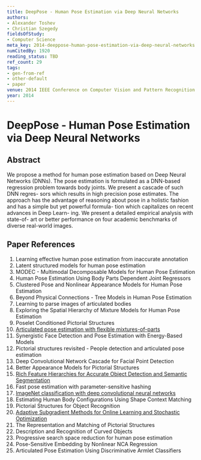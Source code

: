 ```yaml
---
title: DeepPose - Human Pose Estimation via Deep Neural Networks
authors:
- Alexander Toshev
- Christian Szegedy
fieldsOfStudy:
- Computer Science
meta_key: 2014-deeppose-human-pose-estimation-via-deep-neural-networks
numCitedBy: 1920
reading_status: TBD
ref_count: 29
tags:
- gen-from-ref
- other-default
- paper
venue: 2014 IEEE Conference on Computer Vision and Pattern Recognition
year: 2014
---
```


# DeepPose - Human Pose Estimation via Deep Neural Networks

## Abstract

We propose a method for human pose estimation based on Deep Neural Networks (DNNs). The pose estimation is formulated as a DNN-based regression problem towards body joints. We present a cascade of such DNN regres- sors which results in high precision pose estimates. The approach has the advantage of reasoning about pose in a holistic fashion and has a simple but yet powerful formula- tion which capitalizes on recent advances in Deep Learn- ing. We present a detailed empirical analysis with state-of- art or better performance on four academic benchmarks of diverse real-world images.

## Paper References

1. Learning effective human pose estimation from inaccurate annotation
2. Latent structured models for human pose estimation
3. MODEC - Multimodal Decomposable Models for Human Pose Estimation
4. Human Pose Estimation Using Body Parts Dependent Joint Regressors
5. Clustered Pose and Nonlinear Appearance Models for Human Pose Estimation
6. Beyond Physical Connections - Tree Models in Human Pose Estimation
7. Learning to parse images of articulated bodies
8. Exploring the Spatial Hierarchy of Mixture Models for Human Pose Estimation
9. Poselet Conditioned Pictorial Structures
10. [Articulated pose estimation with flexible mixtures-of-parts](2011-articulated-pose-estimation-with-flexible-mixtures-of-parts)
11. Synergistic Face Detection and Pose Estimation with Energy-Based Models
12. Pictorial structures revisited - People detection and articulated pose estimation
13. Deep Convolutional Network Cascade for Facial Point Detection
14. Better Appearance Models for Pictorial Structures
15. [Rich Feature Hierarchies for Accurate Object Detection and Semantic Segmentation](2014-rich-feature-hierarchies-for-accurate-object-detection-and-semantic-segmentation)
16. Fast pose estimation with parameter-sensitive hashing
17. [ImageNet classification with deep convolutional neural networks](2012-alexnet.md)
18. Estimating Human Body Configurations Using Shape Context Matching
19. Pictorial Structures for Object Recognition
20. [Adaptive Subgradient Methods for Online Learning and Stochastic Optimization](2010-adaptive-subgradient-methods-for-online-learning-and-stochastic-optimization)
21. The Representation and Matching of Pictorial Structures
22. Description and Recognition of Curved Objects
23. Progressive search space reduction for human pose estimation
24. Pose-Sensitive Embedding by Nonlinear NCA Regression
25. Articulated Pose Estimation Using Discriminative Armlet Classifiers
